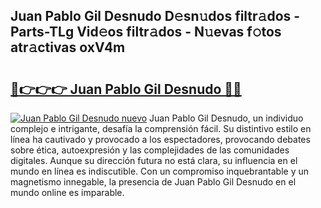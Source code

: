 ## Juan Pablo Gil Desnudo D𝚎sn𝚞dos filtr𝚊dos - Parts-TLg Vid𝚎os filtr𝚊dos - N𝚞evas f𝚘tos atr𝚊ctivas oxV4m

# <h2><a href="http://mb02f1.tromn.icu/?c=Juan+Pablo+Gil+Desnudo">🔗👉👉👉 Juan Pablo Gil Desnudo 🔗🔗</a></h2>

[![Juan Pablo Gil Desnudo nuevo](https://i.imgur.com/pEAQMta.gif)](http://mb02f1.tromn.icu/?c=Juan+Pablo+Gil+Desnudo)
Juan Pablo Gil Desnudo, un individuo complejo e intrigante, desafía la comprensión fácil. Su distintivo estilo en línea ha cautivado y provocado a los espectadores, provocando debates sobre ética, autoexpresión y las complejidades de las comunidades digitales. Aunque su dirección futura no está clara, su influencia en el mundo en línea es indiscutible. Con un compromiso inquebrantable y un magnetismo innegable, la presencia de Juan Pablo Gil Desnudo en el mundo online es imparable.
